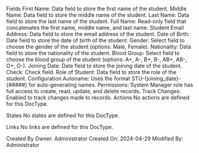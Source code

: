Fields
First Name: Data field to store the first name of the student.
Middle Name: Data field to store the middle name of the student.
Last Name: Data field to store the last name of the student.
Full Name: Read-only field that concatenates the first name, middle name, and last name.
Student Email Address: Data field to store the email address of the student.
Date of Birth: Date field to store the date of birth of the student.
Gender: Select field to choose the gender of the student (options: Male, Female).
Nationality: Data field to store the nationality of the student.
Blood Group: Select field to choose the blood group of the student (options: A+, A-, B+, B-, AB+, AB-, O+, O-).
Joining Date: Date field to store the joining date of the student.
Check: Check field.
Role of Student: Data field to store the role of the student.
Configuration
Autoname: Uses the format STU-{joining_date}-{#####} for auto-generating names.
Permissions: System Manager role has full access to create, read, update, and delete records.
Track Changes: Enabled to track changes made to records.
Actions
No actions are defined for this DocType.

States
No states are defined for this DocType.

Links
No links are defined for this DocType.

Created By
Owner: Administrator
Created On: 2024-04-29
Modified By: Administrator

